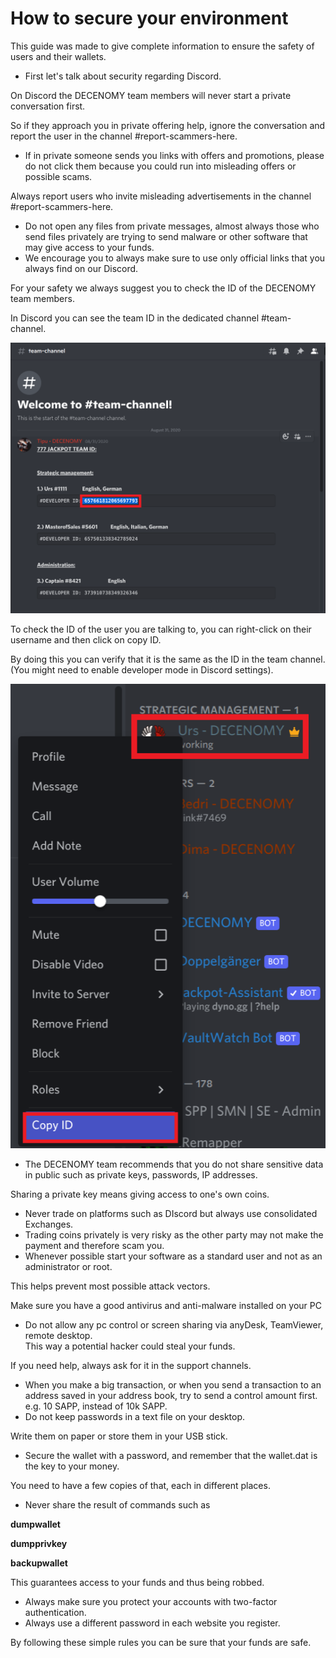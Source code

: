 # How to secure your environment

This guide was made to give complete information to ensure the safety of users and their wallets.

* First let's talk about security regarding Discord.

On Discord the DECENOMY team members will never start a private conversation first.

So if they approach you in private offering help, ignore the conversation and report the user in the channel #report-scammers-here.

* If in private someone sends you links with offers and promotions, please do not click them because you could run into misleading offers or possible scams.

Always report users who invite misleading advertisements in the channel #report-scammers-here.

* Do not open any files from private messages, almost always those who send files privately are trying to send malware or other software that may give access to your funds.
* We encourage you to always make sure to use only official links that you always find on our Discord.

For your safety we always suggest you to check the ID of the DECENOMY team members.

In Discord you can see the team ID in the dedicated channel #team-channel.

![](../.gitbook/assets/0)

To check the ID of the user you are talking to, you can right-click on their username and then click on copy ID.

By doing this you can verify that it is the same as the ID in the team channel. (You might need to enable developer mode in Discord settings).

![](<../.gitbook/assets/1 (1)>)

* The DECENOMY team recommends that you do not share sensitive data in public such as private keys, passwords, IP addresses.

Sharing a private key means giving access to one's own coins.

* Never trade on platforms such as DIscord but always use consolidated Exchanges.
* Trading coins privately is very risky as the other party may not make the payment and therefore scam you.
* Whenever possible start your software as a standard user and not as an administrator or root.

This helps prevent most possible attack vectors.

Make sure you have a good antivirus and anti-malware installed on your PC

* Do not allow any pc control or screen sharing via anyDesk, TeamViewer, remote desktop.\
  This way a potential hacker could steal your funds.

If you need help, always ask for it in the support channels.

* When you make a big transaction, or when you send a transaction to an address saved in your address book, try to send a control amount first. e.g. 10 SAPP, instead of 10k SAPP.
* Do not keep passwords in a text file on your desktop.

Write them on paper or store them in your USB stick.

* Secure the wallet with a password, and remember that the wallet.dat is the key to your money.

You need to have a few copies of that, each in different places.

* Never share the result of commands such as

**dumpwallet**

**dumpprivkey**

**backupwallet**

This guarantees access to your funds and thus being robbed.

* Always make sure you protect your accounts with two-factor authentication.
* Always use a different password in each website you register.

By following these simple rules you can be sure that your funds are safe.
